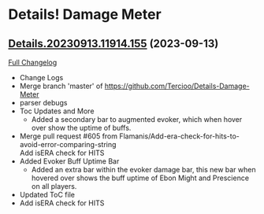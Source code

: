 # Details! Damage Meter

## [Details.20230913.11914.155](https://github.com/Tercioo/Details-Damage-Meter/tree/Details.20230913.11914.155) (2023-09-13)
[Full Changelog](https://github.com/Tercioo/Details-Damage-Meter/compare/Details.20230909.11902.155...Details.20230913.11914.155) 

- Change Logs  
- Merge branch 'master' of https://github.com/Tercioo/Details-Damage-Meter  
- parser debugs  
- Toc Updates and More  
    - Added a secondary bar to augmented evoker, which when hover over show the uptime of buffs.  
- Merge pull request #605 from Flamanis/Add-era-check-for-hits-to-avoid-error-comparing-string  
    Add isERA check for HITS  
- Added Evoker Buff Uptime Bar  
    - Added an extra bar within the evoker damage bar, this new bar when hovered over shows the buff uptime of Ebon Might and Prescience on all players.  
- Updated ToC file  
- Add isERA check for HITS  
